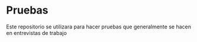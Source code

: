 # Pruebas
Este repositorio se utilizara para hacer pruebas que generalmente se hacen en entrevistas de trabajo
